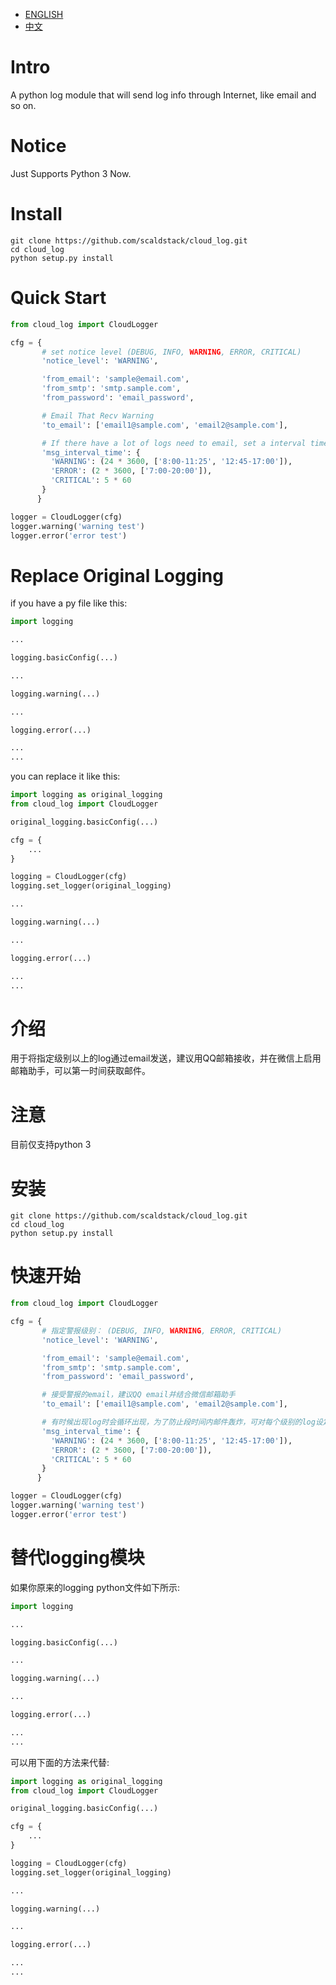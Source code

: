 - [ENGLISH](#intro)
- [中文](#介绍)

# Intro

A python log module that will send log info through Internet, like email and so on.

# Notice
Just Supports Python 3 Now.

# Install

```git
git clone https://github.com/scaldstack/cloud_log.git
cd cloud_log
python setup.py install
```

# Quick Start

```python
from cloud_log import CloudLogger

cfg = {
       # set notice level (DEBUG, INFO, WARNING, ERROR, CRITICAL)
       'notice_level': 'WARNING',

       'from_email': 'sample@email.com',
       'from_smtp': 'smtp.sample.com',
       'from_password': 'email_password',

       # Email That Recv Warning
       'to_email': ['email1@sample.com', 'email2@sample.com'],

       # If there have a lot of logs need to email, set a interval time and allow time, for will not be identification spam or disturb you when you sleep.
       'msg_interval_time': {
         'WARNING': (24 * 3600, ['8:00-11:25', '12:45-17:00']),
         'ERROR': (2 * 3600, ['7:00-20:00']),
         'CRITICAL': 5 * 60
       }
      }

logger = CloudLogger(cfg)
logger.warning('warning test')
logger.error('error test')
```

# Replace Original Logging

if you have a py file like this:
```python
import logging

...

logging.basicConfig(...)

...

logging.warning(...)

...

logging.error(...)

...
...
```
you can replace it like this:

```python
import logging as original_logging
from cloud_log import CloudLogger

original_logging.basicConfig(...)

cfg = {
    ...
}

logging = CloudLogger(cfg)
logging.set_logger(original_logging)

...

logging.warning(...)

...

logging.error(...)

...
...
```

# 介绍
用于将指定级别以上的log通过email发送，建议用QQ邮箱接收，并在微信上启用邮箱助手，可以第一时间获取邮件。

# 注意
目前仅支持python 3

# 安装

```git
git clone https://github.com/scaldstack/cloud_log.git
cd cloud_log
python setup.py install
```

# 快速开始

```python
from cloud_log import CloudLogger

cfg = {
       # 指定警报级别： (DEBUG, INFO, WARNING, ERROR, CRITICAL)
       'notice_level': 'WARNING',

       'from_email': 'sample@email.com',
       'from_smtp': 'smtp.sample.com',
       'from_password': 'email_password',

       # 接受警报的email，建议QQ email并结合微信邮箱助手
       'to_email': ['email1@sample.com', 'email2@sample.com'],

       # 有时候出现log时会循环出现，为了防止段时间内邮件轰炸，可对每个级别的log设定一个最短发送间隔时间，同时可以设置允许时间段，防止晚上的时候被一些不重要的警报吵醒。如果不设置允许时间段，默认为全天。如下面的CRITICAL
       'msg_interval_time': {
         'WARNING': (24 * 3600, ['8:00-11:25', '12:45-17:00']),
         'ERROR': (2 * 3600, ['7:00-20:00']),
         'CRITICAL': 5 * 60
       }
      }

logger = CloudLogger(cfg)
logger.warning('warning test')
logger.error('error test')
```

# 替代logging模块

如果你原来的logging python文件如下所示:
```python
import logging

...

logging.basicConfig(...)

...

logging.warning(...)

...

logging.error(...)

...
...
```
可以用下面的方法来代替:

```python
import logging as original_logging
from cloud_log import CloudLogger

original_logging.basicConfig(...)

cfg = {
    ...
}

logging = CloudLogger(cfg)
logging.set_logger(original_logging)

...

logging.warning(...)

...

logging.error(...)

...
...
```

